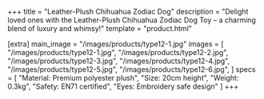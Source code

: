 +++
title = "Leather-Plush Chihuahua Zodiac Dog"
description = "Delight loved ones with the Leather-Plush Chihuahua Zodiac Dog Toy – a charming blend of luxury and whimsy!"
template = "product.html"

[extra]
main_image = "/images/products/type12-1.jpg"
images = [
    "/images/products/type12-1.jpg",
    "/images/products/type12-2.jpg",
    "/images/products/type12-3.jpg",
    "/images/products/type12-4.jpg",
    "/images/products/type12-5.jpg",
    "/images/products/type12-6.jpg",
]
specs = [
  "Material: Premium polyester plush",
  "Size: 20cm height",
  "Weight: 0.3kg",
  "Safety: EN71 certified",
  "Eyes: Embroidery safe design"
]
+++